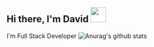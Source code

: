 ## Hi there, I'm David  <img src="https://diginess.ca/wp-content/uploads/2020/02/waving_hand_sign_1024.gif" width="35px"> ##
I'm Full Stack Developer
![Anurag's github stats](https://github-readme-stats.vercel.app/api?username=DavidKizinger&hide=stars&show_icons=true)
<!--
**DavidKizinger/DavidKizinger** is a ✨ _special_ ✨ repository because its `README.md` (this file) appears on your GitHub profile.

Here are some ideas to get you started:

- 🔭 I’m currently working on ...
- 🌱 I’m currently learning ...
- 👯 I’m looking to collaborate on ...
- 🤔 I’m looking for help with ...
- 💬 Ask me about ...
- 📫 How to reach me: ...
- 😄 Pronouns: ...
- ⚡ Fun fact: ...
-->
